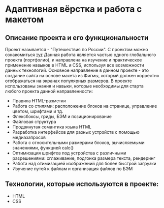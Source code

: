 # Адаптивная вёрстка и работа с макетом
## Описание проекта и его функциональности
Проект называется - "Путешествия по России". С проектом можно ознакомиться [тут](https://preleks.github.io/russian-travel/index.html)
Данная работа является частью одного глобального проекта (портфолио), и направлена на изучение и практическое применение навыков в HTML и CSS, используя все возможности данных технологий. Основное направление в данном проекте - это создание сайта на основе макета из Фигмы, который должен корректно отображаться на экранах популярных размеров. В проекте использованы знания и навыки, которые необходимы для старта любого проекта данной направленности:
- Правила HTML-разметки
- Работа со стилями: расположение блоков на странице, управление цветом, шрифтами и тд.
- Флексбоксы, гриды, БЭМ и позиционирование
- Файловая структура
- Продвинутая семантика языка HTML
- Разработка интерфейсов для разных устройств с помощью медиазапросов
- Работа с относительными размерами блоков, вычисляемыми значениями, функцией calc()
- Оптимизация шрифтов под устройства с различными разрешениями: сглаживание, подгонка размера текста, рендеринг
- Работа над отимизацией изображений для более быстрой загрузки
- Изучение путей к файлам и организация файлов по БЭМ

## Технологии, которые используются в проекте:
+ HTML
+ CSS
